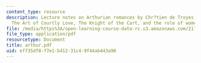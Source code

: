 ```yaml
---
content_type: resource
description: Lecture notes on Arthurian romances by Chr?tien de Troyes, King Arthur,
  The Art of Courtly Love, The Knight of the Cart, and the role of women.
file: /media/https%3A/open-learning-course-data-rc.s3.amazonaws.com/21l-012-forms-of-western-narrative-fall-2007/eff35df8f7e1b41231c49f44ab443a90_arthur.pdf
file_type: application/pdf
resourcetype: Document
title: arthur.pdf
uid: eff35df8-f7e1-b412-31c4-9f44ab443a90
---
```

